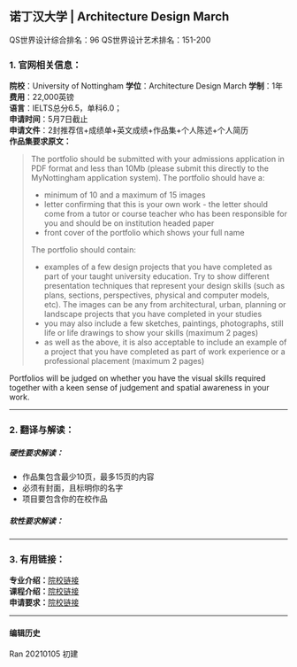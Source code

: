 ## 诺丁汉大学 | Architecture Design March

QS世界设计综合排名：96
QS世界设计艺术排名：151-200

### 1. 官网相关信息：

**院校**：University of Nottingham
**学位**：Architecture Design March
**学制**：1年  
**费用**：22,000英镑  
**语言**：IELTS总分6.5，单科6.0；  
**申请时间**：5月7日截止  
**申请文件**：2封推荐信+成绩单+英文成绩+作品集+个人陈述+个人简历  
**作品集要求原文：**   
>The portfolio should be submitted with your admissions application in PDF format and less than 10Mb (please submit this directly to the MyNottingham application system).
>The portfolio should have a:
> - minimum of 10 and a maximum of 15 images
> - letter confirming that this is your own work - the letter should come from a tutor or course teacher who has been responsible for you and should be on institution headed paper
> - front cover of the portfolio which shows your full name
>
>The portfolio should contain:
>
> - examples of a few design projects that you have completed as part of your taught university education. Try to show different presentation techniques that represent your design skills (such as plans, sections, perspectives, physical and computer models, etc). The images can be any from architectural, urban, planning or landscape projects that you have completed in your studies
> - you may also include a few sketches, paintings, photographs, still life or life drawings to show your skills (maximum 2 pages)
> - as well as the above, it is also acceptable to include an example of a project that you have completed as part of work experience or a professional placement (maximum 2 pages)

Portfolios will be judged on whether you have the visual skills required together with a keen sense of judgement and spatial awareness in your work.



---


### 2. 翻译与解读：

##### 硬性要求解读：
- 作品集包含最少10页，最多15页的内容
- 必须有封面，且标明你的名字
- 项目要包含你的在校作品

##### 软性要求解读：



---


### 3. 有用链接：

**专业介绍：**[院校链接](https://www.nottingham.ac.uk/pgstudy/course/taught/architecture-design-march)  
**课程介绍：**[院校链接](https://www.nottingham.ac.uk/pgstudy/course/taught/architecture-design-march)  
**申请要求：**[院校链接](https://www.nottingham.ac.uk/pgstudy/how-to-apply/taught.aspx)




---


#### 编辑历史

Ran 20210105 初建  
